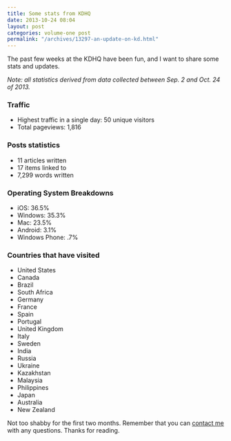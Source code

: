 ```yaml
---
title: Some stats from KDHQ
date: 2013-10-24 08:04
layout: post
categories: volume-one post
permalink: "/archives/13297-an-update-on-kd.html"
---
```



The past few weeks at the KDHQ have been fun, and I want to share some stats and updates.

_Note: all statistics derived from data collected between Sep. 2 and Oct. 24 of 2013._

### Traffic
- Highest traffic in a single day: 50 unique visitors
- Total pageviews: 1,816

### Posts statistics
- 11 articles written
- 17 items linked to
- 7,299 words written

### Operating System Breakdowns
- iOS: 36.5%
- Windows: 35.3%
- Mac: 23.5%
- Android: 3.1%
- Windows Phone: .7%

### Countries that have visited
- United States
- Canada
- Brazil
- South Africa
- Germany
- France
- Spain
- Portugal
- United Kingdom
- Italy
- Sweden
- India
- Russia
- Ukraine
- Kazakhstan
- Malaysia
- Philippines
- Japan
- Australia
- New Zealand

Not too shabby for the first two months. Remember that you can [contact me](http://kyledreger.com/contact) with any questions. Thanks for reading.


